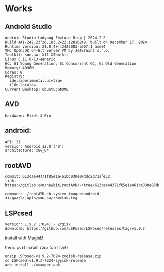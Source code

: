 # Works
## Android Studio
```
Android Studio Ladybug Feature Drop | 2024.2.2
Build #AI-242.23726.103.2422.12816248, built on December 17, 2024
Runtime version: 21.0.4+-12422083-b607.1 amd64
VM: OpenJDK 64-Bit Server VM by JetBrains s.r.o.
Toolkit: sun.awt.X11.XToolkit
Linux 6.11.0-13-generic
GC: G1 Young Generation, G1 Concurrent GC, G1 Old Generation
Memory: 4096M
Cores: 8
Registry:
  ide.experimental.ui=true
  i18n.locale=
Current Desktop: ubuntu:GNOME
```

## AVD
```
hardware: Pixel 8 Pro
```

## android:
```
API: 31
version: Android 12.0 ("S")
architecture: x86_64
```

## rootAVD
```
commit: 613caa44371f85e1a461bc030e07ddc2d71afe32
link: https://gitlab.com/newbit/rootAVD/-/tree/613caa44371f85e1a461bc030e07ddc2d71afe32

command: ./rootAVD.sh system-images/android-31/google_apis/x86_64/ramdisk.img
```

## LSPosed
```
version: 1.9.2 (7024) - Zygisk
download: https://github.com/LSPosed/LSPosed/releases/tag/v1.9.2
```
install with Magisk!

then: post install step (on Host)
```
unzip LSPosed-v1.9.2-7024-zygisk-release.zip
cd LSPosed-v1.9.2-7024-zygisk-release
adb install ./manager.apk
```
